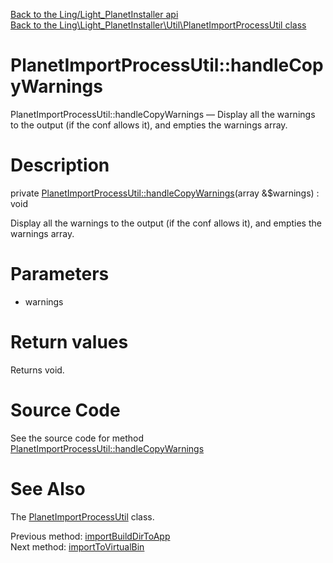 [Back to the Ling/Light_PlanetInstaller api](https://github.com/lingtalfi/Light_PlanetInstaller/blob/master/doc/api/Ling/Light_PlanetInstaller.md)<br>
[Back to the Ling\Light_PlanetInstaller\Util\PlanetImportProcessUtil class](https://github.com/lingtalfi/Light_PlanetInstaller/blob/master/doc/api/Ling/Light_PlanetInstaller/Util/PlanetImportProcessUtil.md)


PlanetImportProcessUtil::handleCopyWarnings
================



PlanetImportProcessUtil::handleCopyWarnings — Display all the warnings to the output (if the conf allows it), and empties the warnings array.




Description
================


private [PlanetImportProcessUtil::handleCopyWarnings](https://github.com/lingtalfi/Light_PlanetInstaller/blob/master/doc/api/Ling/Light_PlanetInstaller/Util/PlanetImportProcessUtil/handleCopyWarnings.md)(array &$warnings) : void




Display all the warnings to the output (if the conf allows it), and empties the warnings array.




Parameters
================


- warnings

    


Return values
================

Returns void.








Source Code
===========
See the source code for method [PlanetImportProcessUtil::handleCopyWarnings](https://github.com/lingtalfi/Light_PlanetInstaller/blob/master/Util/PlanetImportProcessUtil.php#L751-L757)


See Also
================

The [PlanetImportProcessUtil](https://github.com/lingtalfi/Light_PlanetInstaller/blob/master/doc/api/Ling/Light_PlanetInstaller/Util/PlanetImportProcessUtil.md) class.

Previous method: [importBuildDirToApp](https://github.com/lingtalfi/Light_PlanetInstaller/blob/master/doc/api/Ling/Light_PlanetInstaller/Util/PlanetImportProcessUtil/importBuildDirToApp.md)<br>Next method: [importToVirtualBin](https://github.com/lingtalfi/Light_PlanetInstaller/blob/master/doc/api/Ling/Light_PlanetInstaller/Util/PlanetImportProcessUtil/importToVirtualBin.md)<br>


